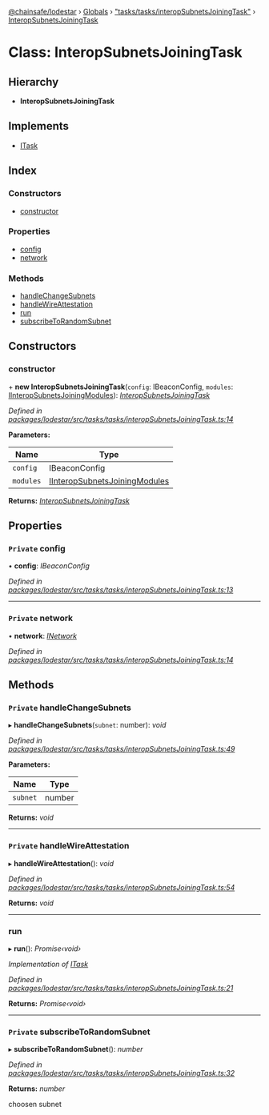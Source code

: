 [@chainsafe/lodestar](../README.md) › [Globals](../globals.md) › ["tasks/tasks/interopSubnetsJoiningTask"](../modules/_tasks_tasks_interopsubnetsjoiningtask_.md) › [InteropSubnetsJoiningTask](_tasks_tasks_interopsubnetsjoiningtask_.interopsubnetsjoiningtask.md)

# Class: InteropSubnetsJoiningTask

## Hierarchy

* **InteropSubnetsJoiningTask**

## Implements

* [ITask](../interfaces/_tasks_interface_.itask.md)

## Index

### Constructors

* [constructor](_tasks_tasks_interopsubnetsjoiningtask_.interopsubnetsjoiningtask.md#constructor)

### Properties

* [config](_tasks_tasks_interopsubnetsjoiningtask_.interopsubnetsjoiningtask.md#private-config)
* [network](_tasks_tasks_interopsubnetsjoiningtask_.interopsubnetsjoiningtask.md#private-network)

### Methods

* [handleChangeSubnets](_tasks_tasks_interopsubnetsjoiningtask_.interopsubnetsjoiningtask.md#private-handlechangesubnets)
* [handleWireAttestation](_tasks_tasks_interopsubnetsjoiningtask_.interopsubnetsjoiningtask.md#private-handlewireattestation)
* [run](_tasks_tasks_interopsubnetsjoiningtask_.interopsubnetsjoiningtask.md#run)
* [subscribeToRandomSubnet](_tasks_tasks_interopsubnetsjoiningtask_.interopsubnetsjoiningtask.md#private-subscribetorandomsubnet)

## Constructors

###  constructor

\+ **new InteropSubnetsJoiningTask**(`config`: IBeaconConfig, `modules`: [IInteropSubnetsJoiningModules](../interfaces/_tasks_tasks_interopsubnetsjoiningtask_.iinteropsubnetsjoiningmodules.md)): *[InteropSubnetsJoiningTask](_tasks_tasks_interopsubnetsjoiningtask_.interopsubnetsjoiningtask.md)*

*Defined in [packages/lodestar/src/tasks/tasks/interopSubnetsJoiningTask.ts:14](https://github.com/ChainSafe/lodestar/blob/2fb982b/packages/lodestar/src/tasks/tasks/interopSubnetsJoiningTask.ts#L14)*

**Parameters:**

Name | Type |
------ | ------ |
`config` | IBeaconConfig |
`modules` | [IInteropSubnetsJoiningModules](../interfaces/_tasks_tasks_interopsubnetsjoiningtask_.iinteropsubnetsjoiningmodules.md) |

**Returns:** *[InteropSubnetsJoiningTask](_tasks_tasks_interopsubnetsjoiningtask_.interopsubnetsjoiningtask.md)*

## Properties

### `Private` config

• **config**: *IBeaconConfig*

*Defined in [packages/lodestar/src/tasks/tasks/interopSubnetsJoiningTask.ts:13](https://github.com/ChainSafe/lodestar/blob/2fb982b/packages/lodestar/src/tasks/tasks/interopSubnetsJoiningTask.ts#L13)*

___

### `Private` network

• **network**: *[INetwork](../interfaces/_network_interface_.inetwork.md)*

*Defined in [packages/lodestar/src/tasks/tasks/interopSubnetsJoiningTask.ts:14](https://github.com/ChainSafe/lodestar/blob/2fb982b/packages/lodestar/src/tasks/tasks/interopSubnetsJoiningTask.ts#L14)*

## Methods

### `Private` handleChangeSubnets

▸ **handleChangeSubnets**(`subnet`: number): *void*

*Defined in [packages/lodestar/src/tasks/tasks/interopSubnetsJoiningTask.ts:49](https://github.com/ChainSafe/lodestar/blob/2fb982b/packages/lodestar/src/tasks/tasks/interopSubnetsJoiningTask.ts#L49)*

**Parameters:**

Name | Type |
------ | ------ |
`subnet` | number |

**Returns:** *void*

___

### `Private` handleWireAttestation

▸ **handleWireAttestation**(): *void*

*Defined in [packages/lodestar/src/tasks/tasks/interopSubnetsJoiningTask.ts:54](https://github.com/ChainSafe/lodestar/blob/2fb982b/packages/lodestar/src/tasks/tasks/interopSubnetsJoiningTask.ts#L54)*

**Returns:** *void*

___

###  run

▸ **run**(): *Promise‹void›*

*Implementation of [ITask](../interfaces/_tasks_interface_.itask.md)*

*Defined in [packages/lodestar/src/tasks/tasks/interopSubnetsJoiningTask.ts:21](https://github.com/ChainSafe/lodestar/blob/2fb982b/packages/lodestar/src/tasks/tasks/interopSubnetsJoiningTask.ts#L21)*

**Returns:** *Promise‹void›*

___

### `Private` subscribeToRandomSubnet

▸ **subscribeToRandomSubnet**(): *number*

*Defined in [packages/lodestar/src/tasks/tasks/interopSubnetsJoiningTask.ts:32](https://github.com/ChainSafe/lodestar/blob/2fb982b/packages/lodestar/src/tasks/tasks/interopSubnetsJoiningTask.ts#L32)*

**Returns:** *number*

choosen subnet
